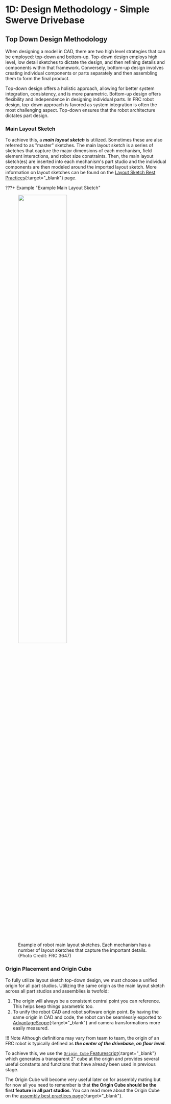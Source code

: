 # 1D: Design Methodology - Simple Swerve Drivebase

## Top Down Design Methodology 
When designing a model in CAD, there are two high level strategies that can be employed: top-down and bottom-up. Top-down design employs high level, low detail sketches to dictate the design, and then refining details and components within that framework. Conversely, bottom-up design involves creating individual components or parts separately and then assembling them to form the final product. 

Top-down design offers a holistic approach, allowing for better system integration, consistency, and is more parametric. Bottom-up design offers flexibility and independence in designing individual parts. In FRC robot design, top-down approach is favored as system integration is often the most challenging aspect. Top-down ensures that the robot architecture dictates part design.

### Main Layout Sketch

To achieve this, a ***main layout sketch*** is utilized. Sometimes these are also referred to as "master" sketches. The main layout sketch is a series of sketches that capture the major dimensions of each mechanism, field element interactions, and robot size constraints. Then, the main layout sketch(es) are inserted into each mechanism's part studio and the individual components are then modeled around the imported layout sketch. More information on layout sketches can be found on the [Layout Sketch Best Practices](../../../best-practices/mastersketch-setup.md "Layout Sketch Best Practices Page"){:target="_blank"} page.

???+ Example "Example Main Layout Sketch"
    <figure>
    <img src="\img\learning-course\stage1d\exampleMasterSketch.webp" style="width:60%" data-description="Example of robot main layout sketches. Each mechanism has a number of layout sketches that capture the important details. (Photo Credit: FRC 3647)">
    <figcaption>Example of robot main layout sketches. Each mechanism has a number of layout sketches that capture the important details. (Photo Credit: FRC 3647)</figcaption>
    </figure>


### Origin Placement and Origin Cube
To fully utilize layout sketch top-down design, we must choose a unified origin for all part studios. Utilizing the same origin as the main layout sketch across all part studios and assemblies is twofold:

1. The origin will always be a consistent central point you can reference. This helps keep things parametric too.
2. To unify the robot CAD and robot software origin point. By having the same origin in CAD and code, the robot can be seamlessly exported to [AdvantageScope](https://github.com/Mechanical-Advantage/AdvantageScope "AdvantageScope Repository"){:target="_blank"} and camera transformations more easily measured. 

!!! Note
    Although definitions may vary from team to team, the origin of an FRC robot is typically defined as ***the center of the drivebase, on floor level***.

To achieve this, we use the [`Origin Cube` Featurescript](https://cad.onshape.com/documents/321c197a842fc5f1a29e6621/w/fc3cdd5ca7edcd93e02f13cc/e/df3afdbec8d1356c2af15e4b?renderMode=0&uiState=6637caa6ccbcaa36badca03a "Origin Cube Featurescript Document"){:target="_blank"} which generates a transparent 2" cube at the origin and provides several useful constants and functions that have already been used in previous stage.

The Origin Cube will become very useful later on for assembly mating but for now all you need to remember is that **the Origin Cube should be the first feature in all part studios**. You can read more about the Origin Cube on the [assembly best practices page](../../../best-practices/assembly-setup.md "Assembly Best Practices Page"){:target="_blank"}.

<br>